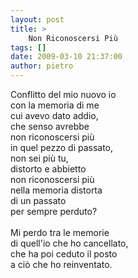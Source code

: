 ```yaml
---
layout: post
title: >
    Non Riconoscersi Più
tags: []
date: 2009-03-10 21:37:00
author: pietro
---
```

Conflitto del mio nuovo io<br/>con la memoria di me<br/>cui avevo dato addio,<br/>che senso avrebbe<br/>non riconoscersi più<br/>in quel pezzo di passato,<br/>non sei più tu,<br/>distorto e abbietto<br/>non riconoscersi più<br/>nella memoria distorta<br/>di un passato<br/>per sempre perduto?<br/><br/>Mi perdo tra le memorie<br/>di quell'io che ho cancellato,<br/>che ha poi ceduto il posto<br/>a ciò che ho reinventato.
